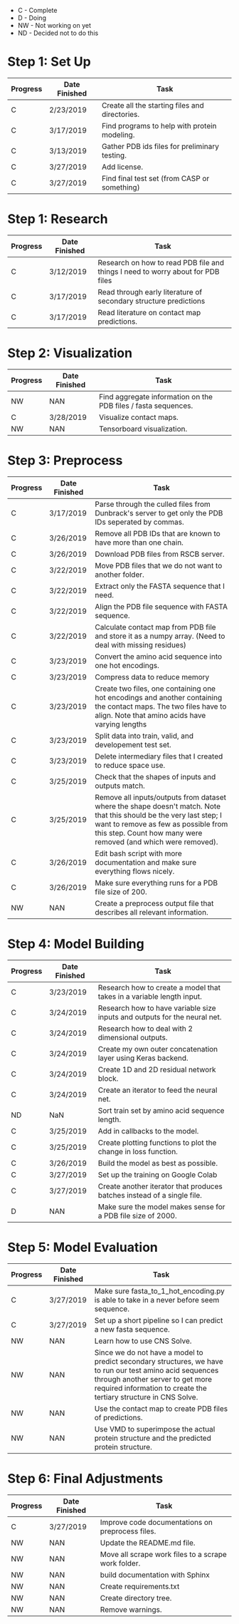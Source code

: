 * C - Complete
* D - Doing
* NW - Not working on yet
* ND - Decided not to do this


# Step 1: Set Up

| Progress | Date Finished | Task                  
|----------|---------------|-----
|C         | 2/23/2019     | Create all the starting files and directories.
|C         | 3/17/2019     | Find programs to help with protein modeling.
|C         | 3/13/2019     | Gather PDB ids files for preliminary testing.
|C         | 3/27/2019     | Add license.
|C         | 3/27/2019     | Find final test set (from CASP or something)




# Step 1: Research 

| Progress | Date Finished | Task                  
|----------|---------------|-----
|C         | 3/12/2019     | Research on how to read PDB file and things I need to worry about for PDB files
|C         | 3/17/2019     | Read through early literature of secondary structure predictions
|C         | 3/17/2019     | Read literature on contact map predictions.

# Step 2: Visualization

| Progress | Date Finished | Task                  
|----------|---------------|-----
| NW | NAN| Find aggregate information on the PDB files / fasta sequences.
| C        | 3/28/2019     | Visualize contact maps.
| NW | NAN| Tensorboard visualization.


# Step 3: Preprocess

| Progress | Date Finished | Task                  
|----------|---------------|-----
|C         | 3/17/2019     | Parse through the culled files from Dunbrack's server to get only the PDB IDs seperated by commas.
|C         | 3/26/2019     | Remove all PDB IDs that are known to have more than one chain.
|C         | 3/26/2019     | Download PDB files from RSCB server.
|C         | 3/22/2019     | Move PDB files that we do not want to another folder.
|C         | 3/22/2019     | Extract only the FASTA sequence that I need.
|C         | 3/22/2019     | Align the PDB file sequence with FASTA sequence.
|C         | 3/22/2019     | Calculate contact map from PDB file and store it as a numpy array. (Need to deal with missing residues)
|C         | 3/23/2019     | Convert the amino acid sequence into one hot encodings.
|C         | 3/23/2019     | Compress data to reduce memory
|C         | 3/23/2019     | Create two files, one containing one hot encodings and another containing the contact maps. The two files have to align. Note that amino acids have varying lengths
|C         | 3/23/2019     | Split data into train, valid, and developement test set.
|C         | 3/23/2019     | Delete intermediary files that I created to reduce space use.
|C         | 3/25/2019     |  Check that the shapes of inputs and outputs match.
|C         | 3/25/2019     | Remove all inputs/outputs from dataset where the shape doesn't match. Note that this should be the very last step; I want to remove as few as possible from this step. Count how many were removed (and which were removed).
|C         | 3/26/2019     |  Edit bash script with more documentation and make sure everything flows nicely.
|C         | 3/26/2019     |  Make sure everything runs for a PDB file size of 200.
| NW | NAN| Create a preprocess output file that describes all relevant information.




# Step 4: Model Building

| Progress | Date Finished | Task                  
|----------|---------------|-----
| C        | 3/23/2019     | Research how to create a model that takes in a variable length input.
| C        | 3/24/2019     | Research how to have variable size inputs and outputs for the neural net.
| C        | 3/24/2019     | Research how to deal with 2 dimensional outputs.
| C        | 3/24/2019     | Create my own outer concatenation layer using Keras backend.
| C        | 3/24/2019     | Create 1D and 2D residual network block.
| C        | 3/24/2019     | Create an iterator to feed the neural net.
|ND        | NaN           | Sort train set by amino acid sequence length.
| C        | 3/25/2019     | Add in callbacks to the model.
| C        | 3/25/2019     | Create plotting functions to plot the change in loss function.
| C        | 3/26/2019     | Build the model as best as possible.
| C        | 3/27/2019     |  Set up the training on Google Colab
| C        | 3/27/2019     |  Create another iterator that produces batches instead of a single file.
| D         | NAN     |  Make sure the model makes sense for a PDB file size of 2000.



# Step 5: Model Evaluation

| Progress | Date Finished | Task                  
|----------|---------------|-----
| C        | 3/27/2019     | Make sure fasta_to_1_hot_encoding.py is able to take in a never before seem sequence.
| C        | 3/27/2019     | Set up a short pipeline so I can predict a new fasta sequence.
| NW | NAN | Learn how to use CNS Solve.
| NW | NAN | Since we do not have a model to predict secondary structures, we have to run our test amino acid sequences through another server to get more required information to create the tertiary structure in CNS Solve.
| NW | NAN | Use the contact map to create PDB files of predictions.
| NW | NAN | Use VMD to superimpose the actual protein structure and the predicted protein structure.



# Step 6: Final Adjustments 

| Progress | Date Finished | Task  
|----------|---------------|-----
| C        | 3/27/2019     | Improve code documentations on preprocess files.
| NW | NAN| Update the README.md file.
| NW | NAN| Move all scrape work files to a scrape work folder.
| NW | NAN| build documentation with Sphinx
| NW | NAN | Create requirements.txt
| NW | NAN | Create directory tree.
| NW | NAN | Remove warnings.